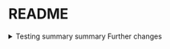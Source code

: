 # README


<details>
  <summary>
     Testing summary
    summary Further changes
  </summary>
  Testingdetails
</details>
